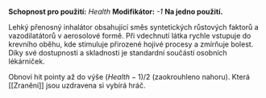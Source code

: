 **Schopnost pro použití:** _Health_ 
**Modifikátor:** _-1_ 
**Na jedno použití.**

Lehký přenosný inhalátor obsahující směs syntetických růstových faktorů a vazodilatátorů v aerosolové formě. Při vdechnutí látka rychle vstupuje do krevního oběhu, kde stimuluje přirozené hojivé procesy a zmírňuje bolest. Díky své dostupnosti a skladnosti je standardní součástí osobních lékárniček.

Obnoví hit pointy až do výše $(Health - 1) / 2$ (zaokrouhleno nahoru). Která [[Zranění]] jsou uzdravena si vybírá hráč. 